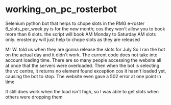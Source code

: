 # working_on_pc_rosterbot
Selenium python bot that helps to chope slots in the RMG e-roster
6_slots_per_week.py is for the new month; cos they won't allow you to book more than 6 slots. the script will book AM Monday to Saturday AM slots only.
eroster.py will just help to chope slots as they are released

Mr W. told us when they are gonna release the slots for July
So I ran the bot on the actual day and it didn't work.
The current code does not take into account loading time. There are so many people accessing the website all at once that the servers were overloaded. Then when the bot is selecting the vc centre, it returns no element found exception cos it hasn't loaded yet, causing the bot to stop.
The website even gave a 502 error at one point in time

It still does work when the load isn't high, so I was able to get slots when others were dropping them

